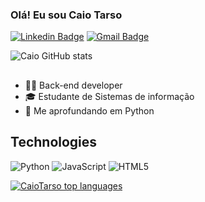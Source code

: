 ### Olá! Eu sou Caio Tarso

[![Linkedin Badge](https://img.shields.io/badge/-LinkedIn-6633cc?style=flat-square&logo=Linkedin&logoColor=white&link=https://www.linkedin.com/in/fernanda-kipper-5958a61a9/)](https://www.linkedin.com/in/caio-tarso-alencar-pianc%C3%B3-27b2ab1b2/)
[![Gmail Badge](https://img.shields.io/badge/-caiotarso7@gmail.com-6633cc?style=flat-square&logo=Gmail&logoColor=white&link=mailto:caiotarso7@gmail.com)](mailto:caiotarso7@gmail.com)


![Caio GitHub stats](https://github-readme-stats.vercel.app/api?username=CaioTarso&show_icons=true&theme=tokyonight)


## 

- 👩‍💻 Back-end developer
- 🎓 Estudante de Sistemas de informação
- 🐍 Me aprofundando em Python

## Technologies

![Python](https://img.shields.io/badge/python-3670A0?style=for-the-badge&logo=python&logoColor=ffdd54)
![JavaScript](https://img.shields.io/badge/javascript-%23323330.svg?style=for-the-badge&logo=javascript&logoColor=%23F7DF1E)
![HTML5](https://img.shields.io/badge/html5-%23E34F26.svg?style=for-the-badge&logo=html5&logoColor=white)

<div align="left">
  
[![CaioTarso top languages](https://github-readme-stats.vercel.app/api/top-langs/?username=CaioTarso&theme=blue-white)](https://github.com/anuraghazra/github-readme-stats)

 </div>
